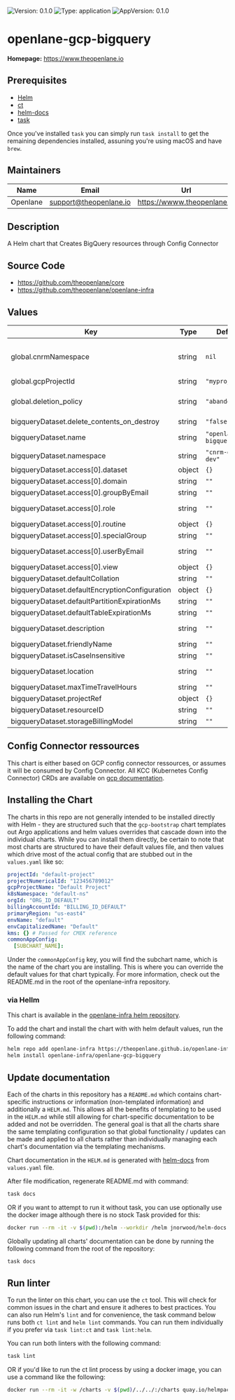 ![Version: 0.1.0](https://img.shields.io/badge/Version-0.1.0-informational?style=flat-square) ![Type: application](https://img.shields.io/badge/Type-application-informational?style=flat-square) ![AppVersion: 0.1.0](https://img.shields.io/badge/AppVersion-0.1.0-informational?style=flat-square)

# openlane-gcp-bigquery

**Homepage:** <https://www.theopenlane.io>

## Prerequisites

- [Helm](https://helm.sh/docs/intro/install/)
- [ct](https://github.com/helm/chart-testing)
- [helm-docs](https://github.com/norwoodj/helm-docs)
- [task](https://taskfile.dev/)

Once you've installed `task` you can simply run `task install` to get the remaining dependencies installed, assuning you're using macOS and have `brew`.

## Maintainers

| Name | Email | Url |
| ---- | ------ | --- |
| Openlane | <support@theopenlane.io> | <https://wwww.theopenlane.io> |

## Description

A Helm chart that Creates BigQuery resources through Config Connector

## Source Code

* <https://github.com/theopenlane/core>
* <https://github.com/theopenlane/openlane-infra>

## Values

| Key | Type | Default | Description |
|-----|------|---------|-------------|
| global.cnrmNamespace | string | `nil` | Allows to deploy in another namespace than the release one |
| global.gcpProjectId | string | `"myprojectid"` | Google Project ID |
| global.deletion_policy | string | `"abandon"` | Keep the VPC even after the kcc resource deletion. |
| bigqueryDataset.delete_contents_on_destroy | string | `"false"` |  |
| bigqueryDataset.name | string | `"openlane-bigquery"` | name of the Dataset |
| bigqueryDataset.namespace | string | `"cnrm-gcp-dev"` |  |
| bigqueryDataset.access[0].dataset | object | `{}` |  |
| bigqueryDataset.access[0].domain | string | `""` |  |
| bigqueryDataset.access[0].groupByEmail | string | `""` |  |
| bigqueryDataset.access[0].role | string | `""` | roles list for roles writer/reader/admin |
| bigqueryDataset.access[0].routine | object | `{}` |  |
| bigqueryDataset.access[0].specialGroup | string | `""` |  |
| bigqueryDataset.access[0].userByEmail | string | `""` | email id for the gke serviceaccount |
| bigqueryDataset.access[0].view | object | `{}` |  |
| bigqueryDataset.defaultCollation | string | `""` |  |
| bigqueryDataset.defaultEncryptionConfiguration | object | `{}` |  |
| bigqueryDataset.defaultPartitionExpirationMs | string | `""` |  |
| bigqueryDataset.defaultTableExpirationMs | string | `""` |  |
| bigqueryDataset.description | string | `""` | user defines defination |
| bigqueryDataset.friendlyName | string | `""` | friendly defination |
| bigqueryDataset.isCaseInsensitive | string | `""` |  |
| bigqueryDataset.location | string | `""` | location of the dataset |
| bigqueryDataset.maxTimeTravelHours | string | `""` |  |
| bigqueryDataset.projectRef | object | `{}` |  |
| bigqueryDataset.resourceID | string | `""` |  |
| bigqueryDataset.storageBillingModel | string | `""` |  |

## Config Connector ressources

This chart is either based on GCP config connector ressources, or assumes it will be consumed by Config Connector. All KCC (Kubernetes Config Connector) CRDs are available on [gcp documentation](https://cloud.google.com/config-connector/docs/reference/overview).

## Installing the Chart

The charts in this repo are not generally intended to be installed directly with Helm - they are structured such that the `gcp-bootstrap` chart templates out Argo applications and helm values overrides that cascade down into the individual charts. While you can install them directly, be certain to note that most charts are structured to have their default values file, and then values which drive most of the actual config that are stubbed out in the `values.yaml` like so:

```yaml
projectId: "default-project"
projectNumericalId: "123456789012"
gcpProjectName: "Default Project"
k8sNamespace: "default-ns"
orgId: "ORG_ID_DEFAULT"
billingAccountId: "BILLING_ID_DEFAULT"
primaryRegion: "us-east4"
envName: "default"
envCapitalizedName: "Default"
kms: {} # Passed for CMEK reference
commonAppConfig:
  [SUBCHART_NAME]:
```

Under the `commonAppConfig` key, you will find the subchart name, which is the name of the chart you are installing. This is where you can override the default values for that chart typically. For more information, check out the README.md in the root of the openlane-infra repository.

### via Hellm

This chart is available in the [openlane-infra helm repository](https://theopenlane.github.io/openlane-infra).

To add the chart and install the chart with with helm default values, run the following command:

```bash
helm repo add openlane-infra https://theopenlane.github.io/openlane-infra
helm install openlane-infra/openlane-gcp-bigquery
```

## Update documentation

Each of the charts in this repository has a `README.md` which contains chart-specific instructions or information (non-templated information) and additionally a `HELM.md`. This allows all the benefits of templating to be used in the `HELM.md` while still allowing for chart-specific documentation to be added and not be overridden. The general goal is that all the charts share the same templating configuration so that global functionality / updates can be made and applied to all charts rather than individually managing each chart's documentation via the templating mechanisms.

Chart documentation in the `HELM.md` is generated with [helm-docs](https://github.com/norwoodj/helm-docs) from `values.yaml` file.

After file modification, regenerate README.md with command:

```bash
task docs
```

OR if you want to attempt to run it without task, you can use optionally use the docker image although there is no stock Task provided for this:

```bash
docker run --rm -it -v $(pwd):/helm --workdir /helm jnorwood/helm-docs:v1.14.2 helm-docs
```

Globally updating all charts' documentation can be done by running the following command from the root of the repository:

```bash
task docs
```

## Run linter

To run the linter on this chart, you can use the `ct` tool. This will check for common issues in the chart and ensure it adheres to best practices. You can also run Helm's `lint` and for convenience, the task command below runs both `ct lint` and `helm lint` commands. You can run them individually if you prefer via `task lint:ct` and `task lint:helm`.

You can run both linters with the following command:

```bash
task lint
```

OR if you'd like to run the ct lint process by using a docker image, you can use a command like the following:

```bash
docker run --rm -it -w /charts -v $(pwd)/../../:/charts quay.io/helmpack/chart-testing:v3.12.0 ct lint --charts /charts/charts/openlane-gcp-bigquery --config /charts/charts/openlane-gcp-bigquery/ct.yaml
```
